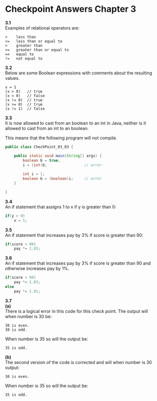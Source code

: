 # Checkpoint Answers Chapter 3 #
**3.1**  
Examples of relational operators are:
```
<    less than  
<=   less than or equal to  
>    greater than  
>=   greater than or equal to  
==   equal to  
!=   not equal to
```  

**3.2**  
Below are some Boolean expressions with comments about the resulting values.  
```
x = 1  
(x > 0)   // true  
(x < 0)   // false
(x != 0)  // true
(x >= 0)  // true
(x != 1)  // false
```  

**3.3**  
It is now allowed to cast from an boolean to an int in Java, neither is it allowed to cast from an int to an boolean.  

This means that the following program will not compile.  
```Java  
public class CheckPoint_03_03 {

	public static void main(String[] args) {
		boolean b = true;
		i = (int)b;					// error
		
		int i = 1;
		boolean b = (boolean)i;		// error
	}

}

```  
**3.4**  
An if statement that assigns 1 to x if y is greater than 0:  
```Java
if(y > 0)  
	x = 1;  
```  
**3.5**  
An if statement that increases pay by 3% if score is greater than 90:  
```Java  
if(score > 90)  
	pay *= 1.03;  
```  

**3.6**  
An if statement that increases pay by 3% if score is greater than 90 and otherwise increases pay by 1%.  
```Java  
if(score > 90)  
	pay *= 1.03;
else
	pay *= 1.01;
```   

**3.7**  
**(a)**  
There is a logical error in this code for this check point. The output will when number is 30 be:  
```
30 is even.  
30 is odd.
```
When number is 35 so will the output be:  
```
35 is odd.  
```
**(b)**  
The second version of the code is corrected and will when number is 30 output:
```  
30 is even.
```
When number is 35 so will the output be:  
```
35 is odd.  
```
